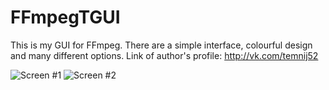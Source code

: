 # FFmpegTGUI
This is my GUI for FFmpeg.
There are a simple interface, colourful design and many different options. 
Link of author's profile: http://vk.com/temnij52

![Screen #1](http://i.piccy.info/i9/870e410c1a6751b0714b35018c61e906/1589195963/146318/1377668/Image_291.jpg)
![Screen #2](http://i.piccy.info/i9/d9a865992e5f95756724211abdd8cfe2/1589196022/385264/1377668/Image_292.jpg)
